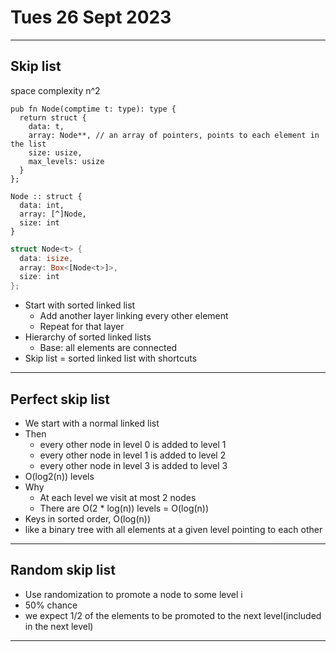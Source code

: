 # Tues 26 Sept 2023
---
## Skip list
space complexity n^2
```zig
pub fn Node(comptime t: type): type { 
  return struct {
    data: t,
    array: Node**, // an array of pointers, points to each element in the list
    size: usize,
    max_levels: usize
  }
};
```
```odin
Node :: struct {
  data: int,
  array: [^]Node,
  size: int
}
```
```rust
struct Node<t> {
  data: isize,
  array: Box<[Node<t>]>,
  size: int
};
```
- Start with sorted linked list
  - Add another layer linking every other element
  - Repeat for that layer
- Hierarchy of sorted linked lists
  - Base: all elements are connected
- Skip list = sorted linked list with shortcuts
---
## Perfect skip list
- We start with a normal linked list
- Then
  - every other node in level 0 is added to level 1
  - every other node in level 1 is added to level 2
  - every other node in level 3 is added to level 3
- O(log2(n)) levels
- Why
  - At each level we visit at most 2 nodes
  - There are O(2 * log(n)) levels = O(log(n))
- Keys in sorted order, O(log(n))
- like a binary tree with all elements at a given level pointing to each other
---
## Random skip list
- Use randomization to promote a node to some level i
- 50% chance
- we expect 1/2 of the elements to be promoted to the next level(included in the next level)
---
